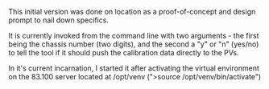 This initial version was done on location as a proof-of-concept and design prompt to nail down specifics.

It is currently invoked from the command line with two arguments - the first being the chassis number (two digits), and the second a "y" or "n" (yes/no) to tell the tool if it should push the calibration data directly to the PVs.

In it's current incarnation, I started it after activating the virtual environment on the 83.100 server located at /opt/venv (">source /opt/venv/bin/activate")

